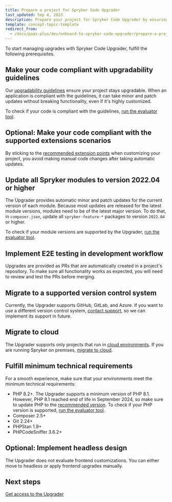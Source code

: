 ```yaml
---
title: Prepare a project for Spryker Code Upgrader
last_updated: Sep 4, 2023
description: Prepare your project for Spryker Code Upgrader by ensuring code compliance, updating modules, and meeting technical requirements for a smooth upgrade process.
template: concept-topic-template
redirect_from:
  - /docs/paas-plus/dev/onboard-to-spryker-code-upgrader/prepare-a-project-for-spryker-code-upgrader.html
---
```


To start managing upgrades with Spryker Code Upgrader, fulfill the following prerequisites.

## Make your code compliant with upgradability guidelines

Our [upgradability guidelines](/docs/scos/dev/guidelines/keeping-a-project-upgradable/upgradability-guidelines/upgradability-guidelines.html) ensure your project stays upgradable. When an application is compliant with the guidelines, it can take minor and patch updates without breaking functionality, even if it's highly customized.

To check if your code is compliant with the guidelines, [run the evaluator tool](/docs/dg/dev/guidelines/keeping-a-project-upgradable/run-the-evaluator-tool.html).


## Optional: Make your code compliant with the supported extensions scenarios

By sticking to the [recommended extension points](/docs/scos/dev/guidelines/keeping-a-project-upgradable/extension-scenarios/extenstion-scenarios.html) when customizing your project, you avoid making manual code changes after taking automatic updates.

## Update all Spryker modules to version 2022.04 or higher

The Upgrader provides automatic minor and patch updates for the current version of each module. Because most updates are released for the latest module versions, modules need to be of the latest major version. To do that, in `composer.json`, update all `spryker-feature-*` packages to version `2022.04` or higher.

To check if your module versions are supported by the Upgrader, [run the evaluator tool](/docs/dg/dev/guidelines/keeping-a-project-upgradable/run-the-evaluator-tool.html).

## Implement E2E testing in development workflow

Upgrades are provided as PRs that are automatically created in a project's repository. To make sure all functionality works as expected, you will need to review and test the PRs before merging.

## Migrate to a supported version control system

Currently, the Upgrader supports GitHub, GitLab, and Azure. If you want to use a different version control system, [contact support](https://spryker.force.com/support/s/), so we can implement its support in future.

## Migrate to cloud

The Upgrader supports only projects that run in [cloud environments](/docs/ca/dev/getting-started-with-cloud-administration.html). If you are running Spryker on premises, [migrate to cloud](/docs/dg/dev/upgrade-and-migrate/migrate-to-cloud/migrate-to-cloud.html).

## Fulfill minimum technical requirements

For a smooth experience, make sure that your environments meet the minimum technical requirements:

* PHP 8.2+. The Upgrader supports a minimum version of PHP 8.1. However, PHP 8.1 reached end of life in September 2024, so make sure to update PHP to the [recommended version](/docs/dg/dev/supported-versions-of-php.html). To check if your PHP version is supported, [run the evaluator tool](/docs/dg/dev/guidelines/keeping-a-project-upgradable/run-the-evaluator-tool.html).
* Composer 2.5+
* Git 2.24+
* PHPStan 1.9+
* PHPCodeSniffer 3.6.2+

## Optional: Implement headless design

The Upgrader does not evaluate frontend customizations. You can either move to headless or apply frontend upgrades manually.

## Next steps

[Get access to the Upgrader](/docs/ca/devscu/get-access-to-spryker-code-upgrader.html)

